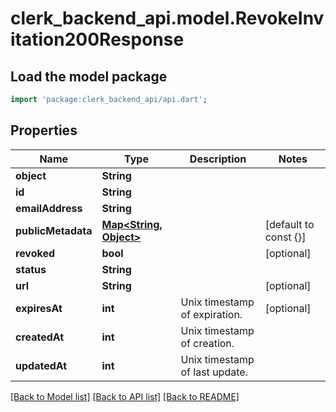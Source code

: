 # clerk_backend_api.model.RevokeInvitation200Response

## Load the model package
```dart
import 'package:clerk_backend_api/api.dart';
```

## Properties
Name | Type | Description | Notes
------------ | ------------- | ------------- | -------------
**object** | **String** |  | 
**id** | **String** |  | 
**emailAddress** | **String** |  | 
**publicMetadata** | [**Map<String, Object>**](Object.md) |  | [default to const {}]
**revoked** | **bool** |  | [optional] 
**status** | **String** |  | 
**url** | **String** |  | [optional] 
**expiresAt** | **int** | Unix timestamp of expiration.  | [optional] 
**createdAt** | **int** | Unix timestamp of creation.  | 
**updatedAt** | **int** | Unix timestamp of last update.  | 

[[Back to Model list]](../README.md#documentation-for-models) [[Back to API list]](../README.md#documentation-for-api-endpoints) [[Back to README]](../README.md)


